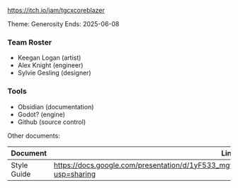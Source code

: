 https://itch.io/jam/tgcxcoreblazer

Theme: Generosity
Ends: 2025-06-08

### Team Roster
- Keegan Logan (artist)
- Alex Knight (engineer)
- Sylvie Gesling (designer)

### Tools
- Obsidian (documentation)
- Godot? (engine)
- Github (source control)

Other documents:

| Document    | Link                                                                                                 |
| ----------- | ---------------------------------------------------------------------------------------------------- |
| Style Guide | https://docs.google.com/presentation/d/1yF533_mgw3qQTTOigE1vgM5UJAOynJYGwU8rjnLEiFM/edit?usp=sharing |

